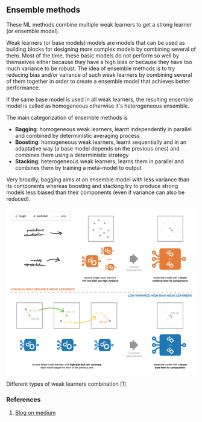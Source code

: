 ## Ensemble methods

These ML methods combine multiple weak learners to get a strong learner (or ensemble model). 

Weak learners (or base models) models are models that can be used as building blocks for designing more complex models by combining several of them. Most of the time, these basic models do not perform so well by themselves either because they have a high bias or because they have too much variance to be robust. The idea of ensemble methods is to try reducing bias and/or variance of such weak learners by combining several of them together in order to create a  ensemble model that achieves better performance.

If the same base model is used in all weak learners, the resulting ensemble model is called as homogeneous otherwise it's heterogeneous ensemble.

The main categorization of ensemble methods is

* <b>Bagging</b>: homogeneous weak learners, learnt independently in parallel and combined by deterministic averaging process
* <b>Boosting</b>: homogeneous weak learners, learnt sequentially and in an adaptative way (a base model depends on the previous ones) and combines them using a deterministic strategy
* <b>Stacking</b>: heterogeneous weak learners, learns them in parallel and combines them by training a meta-model to output

Very broadly, bagging aims at an ensemble model with less variance than its components whereas boosting and stacking try to produce strong models less biased than their components (even if variance can also be reduced).

![bagboost](https://raw.githubusercontent.com/InFoCusp/ml_dl_wiki/main/src/img/bagboost.png)

Different types of weak learners combination [1]

### References

1. [Blog on medium](https://towardsdatascience.com/ensemble-methods-bagging-boosting-and-stacking-c9214a10a205)
